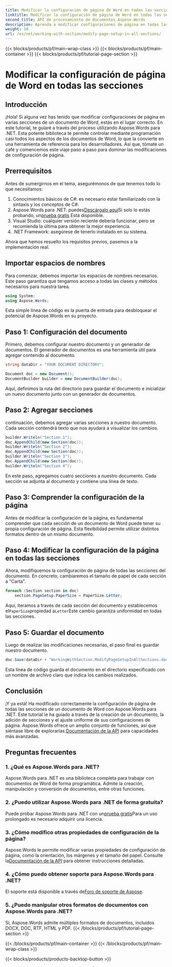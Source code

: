 ```yaml
---
title: Modificar la configuración de página de Word en todas las secciones
linktitle: Modificar la configuración de página de Word en todas las secciones
second_title: API de procesamiento de documentos Aspose.Words
description: Aprenda a modificar configuraciones de página en todas las secciones de un documento de Word usando Aspose.Words para .NET con esta guía completa paso a paso.
weight: 10
url: /es/net/working-with-section/modify-page-setup-in-all-sections/
---
```


{{< blocks/products/pf/main-wrap-class >}}
{{< blocks/products/pf/main-container >}}
{{< blocks/products/pf/tutorial-page-section >}}

# Modificar la configuración de página de Word en todas las secciones

## Introducción

¡Hola! Si alguna vez has tenido que modificar configuraciones de página en varias secciones de un documento de Word, estás en el lugar correcto. En este tutorial, te guiaré a través del proceso utilizando Aspose.Words para .NET. Esta potente biblioteca te permite controlar mediante programación casi todos los aspectos de los documentos de Word, lo que la convierte en una herramienta de referencia para los desarrolladores. Así que, tómate un café y comencemos este viaje paso a paso para dominar las modificaciones de configuración de página.

## Prerrequisitos

Antes de sumergirnos en el tema, asegurémonos de que tenemos todo lo que necesitamos:

1. Conocimientos básicos de C#: es necesario estar familiarizado con la sintaxis y los conceptos de C#.
2.  Aspose.Words para .NET: puedes[Descárgalo aquí](https://releases.aspose.com/words/net/)Si solo lo estás probando, un[prueba gratis](https://releases.aspose.com/) Está disponible.
3. Visual Studio: cualquier versión reciente debería funcionar, pero se recomienda la última para obtener la mejor experiencia.
4. .NET Framework: asegúrese de tenerlo instalado en su sistema.

Ahora que hemos resuelto los requisitos previos, pasemos a la implementación real.

## Importar espacios de nombres

Para comenzar, debemos importar los espacios de nombres necesarios. Este paso garantiza que tengamos acceso a todas las clases y métodos necesarios para nuestra tarea.

```csharp
using System;
using Aspose.Words;
```

Esta simple línea de código es la puerta de entrada para desbloquear el potencial de Aspose.Words en su proyecto.

## Paso 1: Configuración del documento

Primero, debemos configurar nuestro documento y un generador de documentos. El generador de documentos es una herramienta útil para agregar contenido al documento.

```csharp
string dataDir = "YOUR DOCUMENT DIRECTORY";

Document doc = new Document();
DocumentBuilder builder = new DocumentBuilder(doc);
```

Aquí, definimos la ruta del directorio para guardar el documento e inicializar un nuevo documento junto con un generador de documentos.

## Paso 2: Agregar secciones

continuación, debemos agregar varias secciones a nuestro documento. Cada sección contendrá texto que nos ayudará a visualizar los cambios.

```csharp
builder.Writeln("Section 1");
doc.AppendChild(new Section(doc));
builder.Writeln("Section 2");
doc.AppendChild(new Section(doc));
builder.Writeln("Section 3");
doc.AppendChild(new Section(doc));
builder.Writeln("Section 4");
```

En este paso, agregamos cuatro secciones a nuestro documento. Cada sección se adjunta al documento y contiene una línea de texto.

## Paso 3: Comprender la configuración de la página

Antes de modificar la configuración de la página, es fundamental comprender que cada sección de un documento de Word puede tener su propia configuración de página. Esta flexibilidad permite utilizar distintos formatos dentro de un mismo documento.

## Paso 4: Modificar la configuración de la página en todas las secciones

Ahora, modifiquemos la configuración de página de todas las secciones del documento. En concreto, cambiaremos el tamaño de papel de cada sección a "Carta".

```csharp
foreach (Section section in doc)
    section.PageSetup.PaperSize = PaperSize.Letter;
```

 Aquí, iteramos a través de cada sección del documento y establecemos el`PaperSize`propiedad a`Letter`Este cambio garantiza uniformidad en todas las secciones.

## Paso 5: Guardar el documento

Luego de realizar las modificaciones necesarias, el paso final es guardar nuestro documento.

```csharp
doc.Save(dataDir + "WorkingWithSection.ModifyPageSetupInAllSections.doc");
```

Esta línea de código guarda el documento en el directorio especificado con un nombre de archivo claro que indica los cambios realizados.

## Conclusión

 ¡Y ya está! Ha modificado correctamente la configuración de página de todas las secciones de un documento de Word con Aspose.Words para .NET. Este tutorial le ha guiado a través de la creación de un documento, la adición de secciones y el ajuste uniforme de sus configuraciones de página. Aspose.Words ofrece un amplio conjunto de funciones, así que siéntase libre de explorarlas.[Documentación de la API](https://reference.aspose.com/words/net/) para capacidades más avanzadas.

## Preguntas frecuentes

### 1. ¿Qué es Aspose.Words para .NET?

Aspose.Words para .NET es una biblioteca completa para trabajar con documentos de Word de forma programática. Admite la creación, manipulación y conversión de documentos, entre otras funciones.

### 2. ¿Puedo utilizar Aspose.Words para .NET de forma gratuita?

 Puede probar Aspose.Words para .NET con un[prueba gratis](https://releases.aspose.com/)Para un uso prolongado es necesario adquirir una licencia.

### 3. ¿Cómo modifico otras propiedades de configuración de la página?

 Aspose.Words le permite modificar varias propiedades de configuración de página, como la orientación, los márgenes y el tamaño del papel. Consulte la[Documentación de la API](https://reference.aspose.com/words/net/) para obtener instrucciones detalladas.

### 4. ¿Cómo puedo obtener soporte para Aspose.Words para .NET?

 El soporte está disponible a través de[Foro de soporte de Aspose](https://forum.aspose.com/c/words/8).

### 5. ¿Puedo manipular otros formatos de documentos con Aspose.Words para .NET?

Sí, Aspose.Words admite múltiples formatos de documentos, incluidos DOCX, DOC, RTF, HTML y PDF.
{{< /blocks/products/pf/tutorial-page-section >}}

{{< /blocks/products/pf/main-container >}}
{{< /blocks/products/pf/main-wrap-class >}}

{{< blocks/products/products-backtop-button >}}

